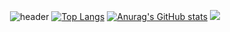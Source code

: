 <div align="center">

![header](https://capsule-render.vercel.app/api?type=slice&color=auto&height=100&section=header&text=Fnzl54&fontSize=50)
[![Top Langs](https://github-readme-stats.vercel.app/api/top-langs/?username=fnzl54)](https://github.com/fnzl54/github-readme-stats)
[![Anurag's GitHub stats](https://github-readme-stats.vercel.app/api?username=fnzl54)](https://github.com/fnzl54/github-readme-stats)
<a href="https://holly-nest-ca8.notion.site/Development-Note-1c7bd78ac41d40eb9cf99485fdb09135"><img src="https://img.shields.io/badge/Dalchive-ffffff?style=flat-square&logo=notion&logoColor=black"/></a>

  </div>
